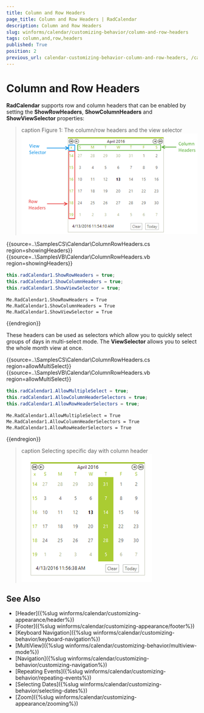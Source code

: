 ```yaml
---
title: Column and Row Headers
page_title: Column and Row Headers | RadCalendar
description: Column and Row Headers
slug: winforms/calendar/customizing-behavior/column-and-row-headers
tags: column,and,row,headers
published: True
position: 2
previous_url: calendar-customizing-behavior-column-and-row-headers, /calendar/customizing-behavior/column-and-row-headers
---
```


# Column and Row Headers

__RadCalendar__ supports row and column headers that can be enabled by setting the __ShowRowHeaders__, __ShowColumnHeaders__ and __ShowViewSelector__ properties:

>caption Figure 1: The column/row headers and the view selector
![calendar-features-column-and-row-headers 001](images/calendar-features-column-and-row-headers001.png)

{{source=..\SamplesCS\Calendar\ColumnRowHeaders.cs region=showingHeaders}} 
{{source=..\SamplesVB\Calendar\ColumnRowHeaders.vb region=showingHeaders}} 

````C#
this.radCalendar1.ShowRowHeaders = true;
this.radCalendar1.ShowColumnHeaders = true;
this.radCalendar1.ShowViewSelector = true;

````
````VB.NET
Me.RadCalendar1.ShowRowHeaders = True
Me.RadCalendar1.ShowColumnHeaders = True
Me.RadCalendar1.ShowViewSelector = True

````

{{endregion}} 

These headers can be used as selectors which allow you to quickly select groups of days in multi-select mode. The __ViewSelector__ allows you to select the whole month view at once.


{{source=..\SamplesCS\Calendar\ColumnRowHeaders.cs region=allowMultiSelect}} 
{{source=..\SamplesVB\Calendar\ColumnRowHeaders.vb region=allowMultiSelect}} 

````C#
this.radCalendar1.AllowMultipleSelect = true;
this.radCalendar1.AllowColumnHeaderSelectors = true;
this.radCalendar1.AllowRowHeaderSelectors = true;

````
````VB.NET
Me.RadCalendar1.AllowMultipleSelect = True
Me.RadCalendar1.AllowColumnHeaderSelectors = True
Me.RadCalendar1.AllowRowHeaderSelectors = True

````

{{endregion}} 
>caption Selecting specific day with column header
![calendar-features-column-and-row-headers 002](images/calendar-fatures-column-and-row-headers002.png)


## See Also

* [Header]({%slug winforms/calendar/customizing-appearance/header%})
* [Footer]({%slug winforms/calendar/customizing-appearance/footer%})
* [Keyboard Navigation]({%slug  winforms/calendar/customizing-behavior/keyboard-navigation%})
* [MultiView]({%slug winforms/calendar/customizing-behavior/multiview-mode%})
* [Navigation]({%slug winforms/calendar/customizing-behavior/customizing-navigation%})
* [Repeating Events]({%slug winforms/calendar/customizing-behavior/repeating-events%})
* [Selecting Dates]({%slug winforms/calendar/customizing-behavior/selecting-dates%})
* [Zoom]({%slug winforms/calendar/customizing-appearance/zooming%})

